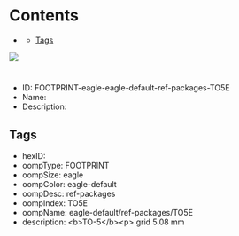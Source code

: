 



Contents
========

* [](#)
	* [Tags](#tags)
  
![][im]
# 

- ID: FOOTPRINT-eagle-eagle-default-ref-packages-TO5E
- Name: 
- Description: 

## Tags

- hexID: 
- oompType: FOOTPRINT
- oompSize: eagle
- oompColor: eagle-default
- oompDesc: ref-packages
- oompIndex: TO5E
- oompName: eagle-default/ref-packages/TO5E
- description: &lt;b&gt;TO-5&lt;/b&gt;&lt;p&gt;&#xD;
grid 5.08 mm



[im]: image.png
